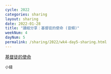 ```yaml
---
cycle: 2022
categories: sharing
layout: sharing
date: 2022-01-28
title: "讀經分享：基督徒的使命 (音頻)"
weekNum: 4
dayNum: 5
permalink: /sharing/2022/wk4-day5-sharing.html
---
```


[基督徒的使命](https://eccseattle.github.io/media/sharing/2022/wk004/2022-01-28-bin.m4a)

`小錢`
